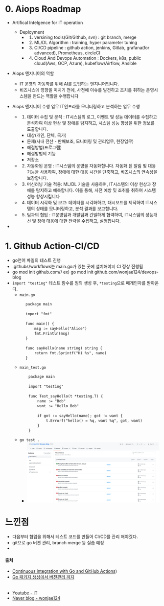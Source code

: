 # 0. Aiops Roadmap
- Artifical Intelgence for IT operation
    - Deployment
        -  1. versining tools(Git/Github, svn) : git branch, merge
        -  2. ML/DL Algorithm : training, hyper parameter tuning
        -  3. CI/CD pipeline : github action, jenkins, Gitlab, grafana(for advanced), Prometheus, circleCI
        -  4. Cloud And Devops Automation : Dockers, k8s, public cloud(Aws, GCP, Azure), kubeflow/Airflow, Ansible
- Aiops 엔지니어의 역할
  - IT 운영의 자동화를 위해 AI를 도입하는 엔지니어입니다.
  - 비즈니스에 영향을 미치기 전에, 사전에 이슈를 발견하고 조치를 취하는 운영시스템을 만드는 역할을 수행합니다

- Aiops 엔지니어 수행 업무
    IT인프라를 모니터링하고 분석하는 업무 수행
    - 1. 데이터 수집 및 분석 : IT시스템의 로그, 이벤트 및 성능 데이터를 수집하고 분석하여 이상 현상 및 장애를 탐지하고, 시스템 성능 향상을 위한 정보를 도출합니다.
      - 대상(개인, 단체, 국가)
      - 문제(사내 전산 - 판매보조, 모니터링 및 관리업무, 현장업무) 
      - 해결방법(프로그램)
      - 해결방법의 기능
      - 저장소
    - 2. 자동화된 운영 : IT시스템의 운영을 자동화합니다. 자동화 된 알림 및 대응 기능을 사용하여, 장애에 대한 대응 시간을 단축하고, 비즈니스의 연속성을 보장합니다.
    - 3. 머신러닝 기술 적용: ML/DL 기술을 사용하여, IT시스템의 이상 현상과 장애를 탐지하고 예측합니다. 이를 통해, 사전 예방 및 조취를 취하여 시스템 성능 향상시킵니다
    - 4. 데이터 시각화 및 보고: 데이터를 시각화하고, 대시보드를 제작하여 IT시스템의 상태를 모니터링하고, 분석 결과를 보고합니다.
    - 5. 팀과의 협업 : IT운영팀과 개발팀과 긴밀하게 협력하여, IT시스템의 성능개선 및 장애 대응에 대한 전략을 수집하고, 실행합니다.

-
    
# 1. Github Action-CI/CD
- go언어 파일의 테스트 진행
- .githubs/workflows는 main.go가 있는 곳에 설치해야지 CI 정상 진행됨
- go mod init github.com/<user name>/<repository name> ex) go mod init github.com/wonjae124/devops-blog
- `import "testing"` 테스트 함수를 임의 생성 후, `*testing`으로 매개인자를 받아온다.
    - `main.go`
    ```golang
          package main

          import "fmt"

          func main() {
              msg := sayHello("Alice")
              fmt.Println(msg)
          }

          func sayHello(name string) string {
              return fmt.Sprintf("Hi %s", name)
          }
    
    ```
    - `main_test.go`
        ```golang
            package main

            import "testing"

            func Test_sayHello(t *testing.T) {
                name := "Bob"
                want := "Hello Bob"

                if got := sayHello(name); got != want {
                    t.Errorf("hello() = %q, want %q", got, want)
                }
            }

        ```
     - `go test .`      
        - <img src = "https://github.com/wonjae124/Devops/blob/main/image/%EC%8A%A4%ED%81%AC%EB%A6%B0%EC%83%B7%202023-03-17%2018-27-38.png" width=1200>

# 느낀점
- 다음부터 협업을 위해서 테스트 코드를 만들어 CI/CD를 관리 해야겠다.
- git으로 go 버젼 관리, branch merge 등 실습 예정
- 

#### 출처
- [Continuous integration with Go and GitHub Actions](https://www.alexedwards.net/blog/ci-with-go-and-github-actions))
- [Go 패키지 생성에서 버전관리 까지](https://breezymind.com/go-semantic-versioning/)
<br/><br/><br/>
- [Youtube - IT](https://youtu.be/xD7BQOyHYjo)
- [Naver blog - wonjae124](https://blog.naver.com/wonjae124/223047931490)
